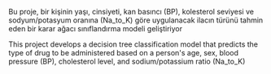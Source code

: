 Bu proje, bir kişinin yaşı, cinsiyeti, kan basıncı (BP), kolesterol seviyesi ve sodyum/potasyum oranına (Na_to_K) göre uygulanacak ilacın türünü tahmin eden bir karar ağacı sınıflandırma modeli geliştiriyor

This project develops a decision tree classification model that predicts the type of drug to be administered based on a person's age, sex, blood pressure (BP), cholesterol level, and sodium/potassium ratio (Na_to_K)